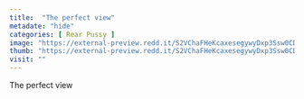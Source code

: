```yaml
---
title:  "The perfect view"
metadate: "hide"
categories: [ Rear Pussy ]
image: "https://external-preview.redd.it/S2VChaFHeKcaxesegywyDxp3Ssw0CDVpM5wAW_zk668.jpg?auto=webp&s=66fc93d1c4475390f268279dba12fd940e292abf"
thumb: "https://external-preview.redd.it/S2VChaFHeKcaxesegywyDxp3Ssw0CDVpM5wAW_zk668.jpg?width=1080&crop=smart&auto=webp&s=c5c0088f035ed4607b5218c688741cfc9145237e"
visit: ""
---
```

The perfect view
